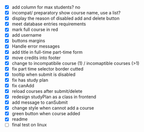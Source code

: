 - [x] add column for max students? no
- [x] incompat/ preparatory show course name, use a list?
- [x] display the reason of disabled add and delete button
- [x] meet database entries requirements
- [x] mark full course in red
- [x] add username
- [x] buttons margins
- [x] Handle error messages
- [x] add title in full-time part-time form
- [x] move credits into footer
- [x] change to incompatibile course (1) / incomaptible courses (>1)
- [x] fix part time selector border cutted
- [x] tooltip when submit is disabled
- [x] fix has study plan
- [x] fix canAdd
- [x] reload courses after submit/delete
- [x] redesign studyPlan as a class in frontend
- [x] add message to canSubmit
- [x] change style when cannot add a course
- [x] green button when course added
- [x] readme
- [ ] final test on linux
